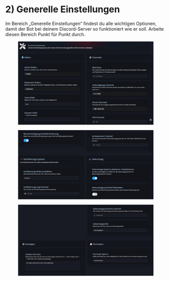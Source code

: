 # 2) Generelle Einstellungen

Im Bereich „Generelle Einstellungen“ findest du alle wichtigen Optionen, damit der Bot bei deinem Discord-Server so funktioniert wie er soll. Arbeite diesen Bereich Punkt für Punkt durch.

<div data-full-width="true">

<figure><img src="../.gitbook/assets/Generelle_Einstellungen 1.png" alt=""><figcaption></figcaption></figure>

</div>

<div data-full-width="true">

<figure><img src="../.gitbook/assets/Generelle_Einstellungen 2.png" alt=""><figcaption></figcaption></figure>

</div>

<div data-full-width="true">

<figure><img src="../.gitbook/assets/Genrelle_Einstellungen 3.png" alt=""><figcaption></figcaption></figure>

</div>
